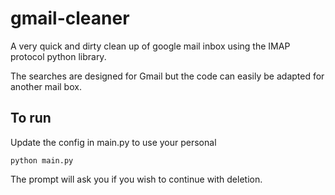 # gmail-cleaner
A very quick and dirty clean up of google mail inbox using the IMAP protocol python library.

The searches are designed for Gmail but the code can easily be adapted for another mail box.

## To run

Update the config in main.py to use your personal

`python main.py`

The prompt will ask you if you wish to continue with deletion.

